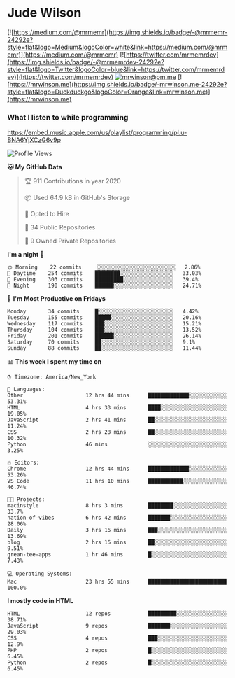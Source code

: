 # Jude Wilson
[![https://medium.com/@mrmemr](https://img.shields.io/badge/-@mrmemr-24292e?style=flat&logo=Medium&logoColor=white&link=https://medium.com/@mrmemr)](https://medium.com/@mrmemr)
[![https://twitter.com/mrmemrdev](https://img.shields.io/badge/-@mrmemrdev-24292e?style=flat&logo=Twitter&logoColor=blue&link=https://twitter.com/mrmemrdev)](https://twitter.com/mrmemrdev)
[![mrwinson@pm.me](https://img.shields.io/badge/-mrwinson@pm.me-24292e?style=flat&logo=ProtonMail&logoColor=Grey&link=mailto:mrwinson@pm.me)](mailto:mrwinson@pm.me)
[![https://mrwinson.me](https://img.shields.io/badge/-mrwinson.me-24292e?style=flat&logo=Duckduckgo&logoColor=Orange&link=mrwinson.me)](https://mrwinson.me) 

### What I listen to while programming
https://embed.music.apple.com/us/playlist/programming/pl.u-BNA6YjXCzG6v9p

<!--START_SECTION:waka-->
![Profile Views](http://img.shields.io/badge/Profile%20Views-18-blue)

**🐱 My GitHub Data** 

> 🏆 911 Contributions in year 2020
 > 
> 📦 Used 64.9 kB in GitHub's Storage 
 > 
> 💼 Opted to Hire
 > 
> 📜 34 Public Repositories 
 > 
> 🔑 9 Owned Private Repositories 

**I'm a night 🦉** 

```text
🌞 Morning    22 commits     ░░░░░░░░░░░░░░░░░░░░░░░░░   2.86% 
🌆 Daytime    254 commits    ████████░░░░░░░░░░░░░░░░░   33.03% 
🌃 Evening    303 commits    █████████░░░░░░░░░░░░░░░░   39.4% 
🌙 Night      190 commits    ██████░░░░░░░░░░░░░░░░░░░   24.71%

```
📅 **I'm Most Productive on Fridays** 

```text
Monday       34 commits     █░░░░░░░░░░░░░░░░░░░░░░░░   4.42% 
Tuesday      155 commits    █████░░░░░░░░░░░░░░░░░░░░   20.16% 
Wednesday    117 commits    ███░░░░░░░░░░░░░░░░░░░░░░   15.21% 
Thursday     104 commits    ███░░░░░░░░░░░░░░░░░░░░░░   13.52% 
Friday       201 commits    ██████░░░░░░░░░░░░░░░░░░░   26.14% 
Saturday     70 commits     ██░░░░░░░░░░░░░░░░░░░░░░░   9.1% 
Sunday       88 commits     ██░░░░░░░░░░░░░░░░░░░░░░░   11.44%

```


📊 **This week I spent my time on** 

```text
⌚︎ Timezone: America/New_York

💬 Languages: 
Other                    12 hrs 44 mins      █████████████░░░░░░░░░░░░   53.31% 
HTML                     4 hrs 33 mins       ████░░░░░░░░░░░░░░░░░░░░░   19.05% 
JavaScript               2 hrs 41 mins       ██░░░░░░░░░░░░░░░░░░░░░░░   11.24% 
CSS                      2 hrs 28 mins       ██░░░░░░░░░░░░░░░░░░░░░░░   10.32% 
Python                   46 mins             ░░░░░░░░░░░░░░░░░░░░░░░░░   3.25%

🔥 Editors: 
Chrome                   12 hrs 44 mins      █████████████░░░░░░░░░░░░   53.26% 
VS Code                  11 hrs 10 mins      ███████████░░░░░░░░░░░░░░   46.74%

🐱‍💻 Projects: 
macinstyle               8 hrs 3 mins        ████████░░░░░░░░░░░░░░░░░   33.7% 
nation-of-vibes          6 hrs 42 mins       ███████░░░░░░░░░░░░░░░░░░   28.06% 
Daily                    3 hrs 16 mins       ███░░░░░░░░░░░░░░░░░░░░░░   13.69% 
blog                     2 hrs 16 mins       ██░░░░░░░░░░░░░░░░░░░░░░░   9.51% 
grean-tee-apps           1 hr 46 mins        █░░░░░░░░░░░░░░░░░░░░░░░░   7.43%

💻 Operating Systems: 
Mac                      23 hrs 55 mins      █████████████████████████   100.0%

```

**I mostly code in HTML** 

```text
HTML                     12 repos            █████████░░░░░░░░░░░░░░░░   38.71% 
JavaScript               9 repos             ███████░░░░░░░░░░░░░░░░░░   29.03% 
CSS                      4 repos             ███░░░░░░░░░░░░░░░░░░░░░░   12.9% 
PHP                      2 repos             █░░░░░░░░░░░░░░░░░░░░░░░░   6.45% 
Python                   2 repos             █░░░░░░░░░░░░░░░░░░░░░░░░   6.45%

```



<!--END_SECTION:waka-->
